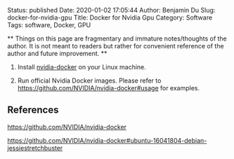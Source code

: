 Status: published
Date: 2020-01-02 17:05:44
Author: Benjamin Du
Slug: docker-for-nvidia-gpu
Title: Docker for Nvidia Gpu
Category: Software
Tags: software, Docker, GPU

**
Things on this page are fragmentary and immature notes/thoughts of the author.
It is not meant to readers but rather for convenient reference of the author and future improvement.
**

1. Install [nvidia-docker](https://github.com/NVIDIA/nvidia-docker) on your Linux machine.

2. Run official Nvidia Docker images.
    Please refer to https://github.com/NVIDIA/nvidia-docker#usage for examples.



## References

https://github.com/NVIDIA/nvidia-docker

https://github.com/NVIDIA/nvidia-docker#ubuntu-16041804-debian-jessiestretchbuster
